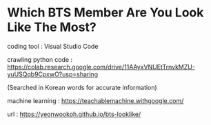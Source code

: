 # Which BTS Member Are You Look Like The Most?

coding tool : Visual Studio Code

crawling python code : https://colab.research.google.com/drive/11AAyxVNUEtTrnvkMZU-yuUSQqb9CpxwO?usp=sharing

(Searched in Korean words for accurate information)

machine learning : https://teachablemachine.withgoogle.com/

url : https://yeonwookoh.github.io/bts-looklike/
